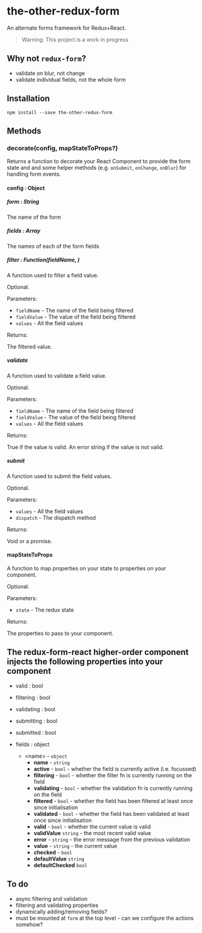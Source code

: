 # the-other-redux-form

An alternate forms framework for Redux+React. 

> Warning: This project is a work in progress

## Why not `redux-form`?

- validate on blur, not change
- validate individual fields, not the whole form

## Installation

    npm install --save the-other-redux-form

## Methods

### decorate(config, mapStateToProps?)

Returns a function to decorate your React Component to provide the form state and and some helper methods (e.g. `onSubmit`, `onChange`, `onBlur`) for handling form events.

#### config : Object

##### form : String

The name of the form

##### fields : Array<String>

The names of each of the form fields

##### filter : Function(fieldName, )
 
A function used to filter a field value.

Optional.

Parameters:

- `fieldName` - The name of the field being filtered
- `fieldValue` - The value of the field being filtered
- `values` - All the field values

Returns:

The filtered value.

##### validate 

A function used to validate a field value.

Optional.

Parameters:

- `fieldName` - The name of the field being filtered
- `fieldValue` - The value of the field being filtered
- `values` - All the field values

Returns:

True if the value is valid. An error string if the value is not valid.

##### submit 

A function used to submit the field values.

Optional.

Parameters:

- `values` - All the field values
- `dispatch` - The dispatch method

Returns:

Void or a promise.

#### mapStateToProps

A function to map properties on your state to properties on your component.

Optional.

Parameters:

- `state` - The redux state

Returns:

The properties to pass to your component.

## The redux-form-react higher-order component injects the following properties into your component

- valid : bool
- filtering : bool
- validating : bool
- submitting : bool
- submitted : bool

- fields : object
    - &lt;name&gt; - `object`
        - **name** - `string`
        - **active** - `bool` - whether the field is currently active (i.e. focussed)
        - **filtering** - `bool` - whether the filter fn is currently running on the field
        - **validating** - `bool` - whether the validation fn is currently running on the field
        - **filtered** - `bool` - whether the field has been filtered at least once since initialisation
        - **validated** - `bool` - whether the field has been validated at least once since initialisation
        - **valid** - `bool` - whether the current value is valid
        - **validValue** `string` - the most recent valid value
        - **error** - `string` - the error message from the previous validation
        - **value** - `string` - the current value
        - **checked** - `bool`
        - **defaultValue** `string`
        - **defaultChecked** `bool`

## To do
- async filtering and validation
- filtering and validating properties
- dynamically adding/removing fields?
- must be mounted at `form` at the top level - can we configure the actions somehow?

